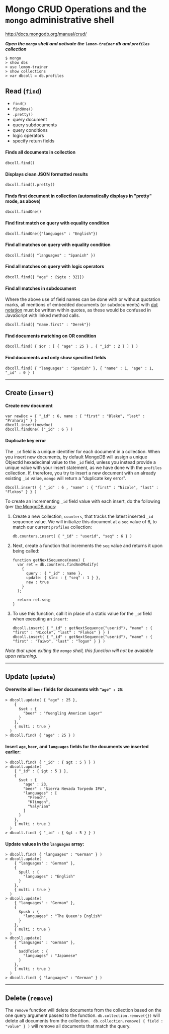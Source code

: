 # Mongo CRUD Operations and the ```mongo``` administrative shell

http://docs.mongodb.org/manual/crud/

***Open the ```mongo``` shell and activate the ```lemon-trainer``` db and ```profiles``` collection***
```
$ mongo
> show dbs
> use lemon-trainer
> show collections
> var dbcoll = db.profiles
```

## Read (```find```)

* ```find()```
* ```findOne()```
* ```.pretty()```
* query document
* query subdocuments
* query conditions
* logic operators
* specify return fields

#### Finds all documents in collection
  ```
  dbcoll.find()
  ```

#### Displays clean JSON formatted results
  ```
  dbcoll.find().pretty()
  ```

#### Finds first document in collection (automatically displays in "pretty" mode, as above)
  ```
  dbcoll.findOne()
  ```

#### Find first match on query with equality condition
  ```
  dbcoll.findOne({"languages" : "English"})
  ```

#### Find all matches on query with equality condition
  ```
  dbcoll.find({ "languages" : "Spanish" })
  ```

#### Find all matches on query with logic operators
  ```
  dbcoll.find({ "age" : {$gte : 32}})
  ```

#### Find all matches in subdocument
Where the above use of field names can be done with or without quotation marks, all mentions of embedded documents (or subdocuments) with [dot notation](http://docs.mongodb.org/manual/reference/glossary/#term-dot-notation) must be written within quotes, as these would be confused in JavaScript with linked method calls.
  ```
  dbcoll.find({ "name.first" : "Derek"})
  ```

#### Find documents matching on OR condition
  ```
  dbcoll.find( { $or : [ { "age" : 25 } , { "_id" : 2 } ] } )
  ```

#### Find documents and only show specified fields
  ```
  dbcoll.find( { "languages" : "Spanish" }, { "name" : 1, "age" : 1, "_id" : 0 } )
  ```

---

## Create (```insert```)

#### Create new document
  ```
  var newDoc = { "_id" : 6, name : { "first" : "Blake", "last" : "Praharaj" } }
  dbcoll.insert(newdoc)
  dbcoll.findOne( {"_id" : 6 } )
  ```

#### Duplicate key error

The ```_id``` field is a unique identifier for each document in a collection. When you insert new documents, by default MongoDB will assign a unique ObjectId hexadecimal value to the ```_id``` field, unless you instead provide a unique value with your insert statement, as we have done with the ```profiles``` collection. If, therefore, you try to insert a new document with an already existing ```_id``` value, ```mongo``` will return a "duplicate key error".

  ```
  dbcoll.insert( { "_id" : 6 , "name" : { "first" : "Nicole", "last" : "Flokos" } } )
  ```
  
  To create an incrementing ```_id``` field value with each insert, do the following (per [the MongoDB docs](http://docs.mongodb.org/manual/tutorial/create-an-auto-incrementing-field/#auto-increment-counters-collection):

  1. Create a new collection, ```counters```, that tracks the latest inserted ```_id``` sequence value. We will initialize this document at a ```seq``` value of 6, to match our current ```profiles``` collection:
     ```
     db.counters.insert( { "_id" : "userid", "seq" : 6 } )
     ```

  2. Next, create a function that increments the ```seq``` value and returns it upon being called:
     ```
     function getNextSequence(name) {
       var ret = db.counters.findAndModify(
         {
           query : { "_id" : name },
           update: { $inc : { "seq" : 1 } },
           new : true
         }
       );
     
       return ret.seq;
     }
     ```
  3. To use this function, call it in place of a static value for the ```_id``` field when executing an ```insert```:
     ```
     dbcoll.insert( { "_id" : getNextSequence("userid"), "name" : { "first" : "Nicole", "last" : "Flokos" } } )
     dbcoll.insert( { "_id" : getNextSequence("userid"), "name" : { "first" : "Taiwo", "last" : "Togun" } } )
     ```

  *Note that upon exiting the ```mongo``` shell, this function will not be available upon returning.*

---

## Update (```update```)

#### Overwrite all ```beer``` fields for documents with ```"age" : 25```:
```
> dbcoll.update( { "age" : 25 },
    {
      $set : { 
        "beer" : "Yuengling American Lager" 
      }
    },
    { multi : true }
  )
> dbcoll.find( { "age" : 25 } )
```

#### Insert ```age```, ```beer```, and ```languages``` fields for the documents we inserted earlier:
```
> dbcoll.find( { "_id" : { $gt : 5 } } )
> dbcoll.update(
    { "_id" : { $gt : 5 } },
    { 
      $set : { 
        "age" : 23, 
        "beer" : "Sierra Nevada Torpedo IPA",
        "languages" : [
          "French",
          "Klingon",
          "Valyrian"
        ]
      }
    },
    { multi : true }
  )
> dbcoll.find( { "_id" : { $gt : 5 } } )
```

#### Update values in the ```languages``` array:
```
> dbcoll.find( { "languages" : "German" } )
> dbcoll.update( 
    { "languages" : "German" },
    { 
      $pull : {
        "languages" : "English"
      }
    },
    { multi : true }
  )
> dbcoll.update(
    { "languages" : "German" },
    { 
      $push : {
        "languages" : "The Queen's English"
      }
    },
    { multi : true }
  )
> dbcoll.update(
    { "languages" : "German" },
    { 
      $addToSet : {
        "languages" : "Japanese"
      }
    },
    { multi : true }
  )
> dbcoll.find( { "languages" : "German" } )
```

---

## Delete (```remove```)
The ```remove``` function will delete documents from the collection based on the one query argument passed to the function.
```db.collection.remove({})``` will delete all documents from the collection.
``` db.collection.remove( { field : "value" } )``` will remove all documents that match the query.


